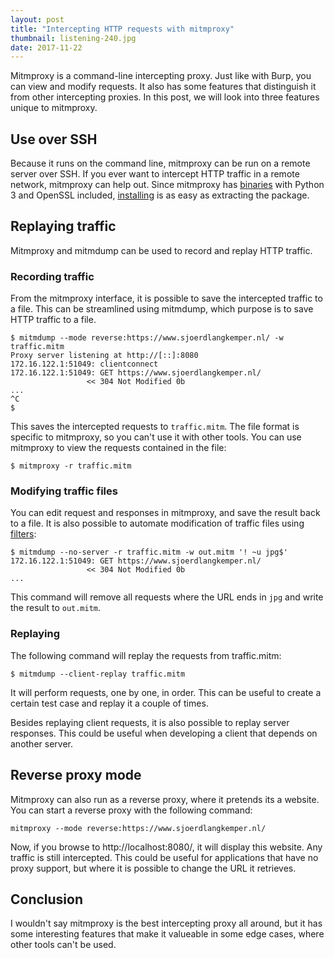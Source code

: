 ```yaml
---
layout: post
title: "Intercepting HTTP requests with mitmproxy"
thumbnail: listening-240.jpg
date: 2017-11-22
---
```


Mitmproxy is a command-line intercepting proxy. Just like with Burp, you can view and modify requests. It also has some features that distinguish it from other intercepting proxies. In this post, we will look into three features unique to mitmproxy.

<!-- photo source: https://www.flickr.com/photos/dotbenjamin/2843144877 -->

## Use over SSH

Because it runs on the command line, mitmproxy can be run on a remote server over SSH. If you ever want to intercept HTTP traffic in a remote network, mitmproxy can help out. Since mitmproxy has [binaries](https://github.com/mitmproxy/mitmproxy/releases) with Python 3 and OpenSSL included, [installing](http://docs.mitmproxy.org/en/stable/install.html) is as easy as extracting the package.

## Replaying traffic

Mitmproxy and mitmdump can be used to record and replay HTTP traffic.

### Recording traffic

From the mitmproxy interface, it is possible to save the intercepted traffic to a file. This can be streamlined using mitmdump, which purpose is to save HTTP traffic to a file.

    $ mitmdump --mode reverse:https://www.sjoerdlangkemper.nl/ -w traffic.mitm
    Proxy server listening at http://[::]:8080
    172.16.122.1:51049: clientconnect
    172.16.122.1:51049: GET https://www.sjoerdlangkemper.nl/
                     << 304 Not Modified 0b
    ...
    ^C
    $

This saves the intercepted requests to `traffic.mitm`. The file format is specific to mitmproxy, so you can't use it with other tools. You can use mitmproxy to view the requests contained in the file:

    $ mitmproxy -r traffic.mitm

### Modifying traffic files

You can edit request and responses in mitmproxy, and save the result back to a file. It is also possible to automate modification of traffic files using [filters](http://docs.mitmproxy.org/en/stable/features/filters.html):

    $ mitmdump --no-server -r traffic.mitm -w out.mitm '! ~u jpg$'
    172.16.122.1:51049: GET https://www.sjoerdlangkemper.nl/
                     << 304 Not Modified 0b
    ...

This command will remove all requests where the URL ends in `jpg` and write the result to `out.mitm`.

### Replaying

The following command will replay the requests from traffic.mitm:

    $ mitmdump --client-replay traffic.mitm

It will perform requests, one by one, in order. This can be useful to create a certain test case and replay it a couple of times.

Besides replaying client requests, it is also possible to replay server responses. This could be useful when developing a client that depends on another server.
    
## Reverse proxy mode

Mitmproxy can also run as a reverse proxy, where it pretends its a website. You can start a reverse proxy with the following command:

    mitmproxy --mode reverse:https://www.sjoerdlangkemper.nl/

Now, if you browse to http://localhost:8080/, it will display this website. Any traffic is still intercepted. This could be useful for applications that have no proxy support, but where it is possible to change the URL it retrieves.

## Conclusion

I wouldn't say mitmproxy is the best intercepting proxy all around, but it has some interesting features that make it valueable in some edge cases, where other tools can't be used.
